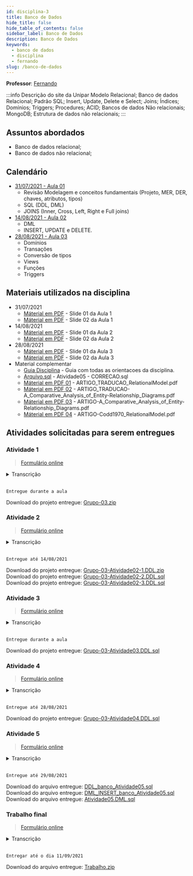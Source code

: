 ```yaml
---
id: disciplina-3
title: Banco de Dados
hide_title: false
hide_table_of_contents: false
sidebar_label: Banco de Dados
description: Banco de Dados
keywords:
  - banco de dados
  - disciplina
  - fernando
slug: /banco-de-dados
---
```


**Professor**: [Fernando](/professores/fernando)

:::info Descrição do site da Unipar
Modelo Relacional; Banco de dados Relacional; Padrão SQL; Insert, Update, Delete e Select; Joins; Índices; Domínios; Triggers; Procedures; ACID; Bancos de dados Não relacionais; MongoDB; Estrutura de dados não relacionais; 
:::
## Assuntos abordados

- Banco de dados relacional;
- Banco de dados não relacional;

## Calendário

- [31/07/2021 - Aula 01](/blog/9)
  - Revisão Modelagem e conceitos fundamentais (Projeto, MER, DER, chaves, atributos, tipos)
  - SQL (DDL, DML)
  - JOINS (Inner, Cross, Left, Right e Full joins)
- [14/08/2021 - Aula 02](/blog/10)
  - DML
  - INSERT, UPDATE e DELETE.
- [28/08/2021 - Aula 03](/blog/11)
  - Domínios
  - Transações
  - Conversão de tipos
  - Views
  - Funções
  - Triggers


## Materiais utilizados na disciplina
- 31/07/2021
  - [Máterial em PDF](/docs/aula-9/Aula-01.01-BDs-31_07.pdf) - Slide 01 da Aula 1
  - [Máterial em PDF](/docs/aula-9/Aula-01.02-BDs-31_07.pdf) - Slide 02 da Aula 1
- 14/08/2021
  - [Máterial em PDF](/docs/aula-10/Aula-02.01-BDs-14_08.pdf) - Slide 01 da Aula 2
  - [Máterial em PDF](/docs/aula-10/Aula-02.02-BDs-14_08.pdf) - Slide 02 da Aula 2
- 28/08/2021
  - [Máterial em PDF](/docs/aula-11/Aula-03.01-BDs_28_08.pdf) - Slide 01 da Aula 3
  - [Máterial em PDF](/docs/aula-11/Aula-03.02-Power_BI_28_08.pdf) - Slide 02 da Aula 3
- Material complementar
  - [Guia Disciplina](/doss/aula-9/Guia-Disciplina.pdf) - Guia com todas as orientacoes da disciplina.
  - [Arquivo.sql](/docs/aula-11/Atividade05-CORRECAO.sql) - Atividade05 - CORRECAO.sql
  - [Máterial em PDF 01](/docs/aula-9/ARTIGO_TRADUCAO_RelationalModel.pdf) - ARTIGO_TRADUCAO_RelationalModel.pdf
  - [Máterial em PDF 02](/docs/aula-9/ARTIGO_TRADUCAO-A_Comparative_Analysis_of_Entity-Relationship_Diagrams.pdf) - ARTIGO_TRADUCAO-A_Comparative_Analysis_of_Entity-Relationship_Diagrams.pdf
  - [Máterial em PDF 03](/docs/aula-9/ARTIGO-A_Comparative_Analysis_of_Entity-Relationship_Diagrams.pdf) - ARTIGO-A_Comparative_Analysis_of_Entity-Relationship_Diagrams.pdf
  - [Máterial em PDF 04](/docs/aula-9/ARTIGO-Codd1970_RelationalModel.pdf) - ARTIGO-Codd1970_RelationalModel.pdf
## Atividades solicitadas para serem entregues


### Atividade 1 

> [Formulário online](https://docs.google.com/forms/d/17hIuwtWFqHDxC8TTlHgei17IzcSJO8xCUaR4cGdGqaQ/viewform)

<details><summary>Transcrição</summary>
<p>
<small>
A partir dos conceitos estudados, com base no material de apoio e consultas, pede-se a elaboração de um modelo físico (entidades, atributos, tipos e relacionamentos) de um banco de dados com tema livre.

A atividade pode ser feita em grupos de até 5 pessoas. 

Defina um tema no grupo, ou seja um “Minimundo”, descreva esse minimundo e implemente usando o StarUML (New File From Template -> 
Data Model) o modelo físico adequado.

Como não teremos os modelos conceituais nem o lógico para auxiliar, escolha um tema que vocês tenham domínio para permitir a construção adequada do modelo. 
</small>
</p>
</details>  
<br />

```Entregue durante a aula```

Download do projeto entregue: [Grupo-03.zip](/docs/aula-9/Grupo-03.zip)

### Atividade 2 

> [Formulário online](https://docs.google.com/forms/d/e/1FAIpQLScXz4f0UvfNa8bTgN0TFvtIILmeUa4ThopJGGDHKKDiHfDu6g/viewform)

<details><summary>Transcrição</summary>
<p>
<small>
INSTRUÇÕES: 

CONSIDERE O SEGUINTE MINIMUNDO:

A empresa de agronegócio AgriTray deseja construir um sistema para que os funcionários de campo registrem internamente relatos positivos ou de aprendizados obtidos em atendimento aos agricultores. A ideia é criar uma base de conhecimento com base nas experiências de campo dos seus veterinários, agrônomos e técnicos. O sistema deve funcionar como uma rede social onde o usuário terá um perfil com nome e função (ex: José - Agrônomo). Esse perfil poderá fazer posts de textos, fotos e vídeos curtos, sempre identificando o local do registro, área ou segmento dentro da empresa (suíno, aves, grãos, etc) e definindo tags sobre o conteúdo, como por exemplo #ração, #tratamento_virose, #gripe, #aumento_produção, etc. Um usuário poderá ver todos os posts e marcar os seus preferidos para ver depois. 

A partir do minimundo acima, faça:
1 - Construa um projeto físico de banco de dados relacional que atenda os requisitos. Dados não apresentados podem ser complementados com seu conhecimento sobre o tema ou pesquisas complementares. Implemente as principais entidades envolvido para resolver o problema principal. 

2 - Escreva o código DDL para a construção do banco, criando as restrições de Chave primária, Chave estrangeira e Checks para cada campo necessário

3 - Escreva um código e entregue em um arquivo único, identificando cada item:  
  3.1 - Drope (exclua) e construa novamente ao menos uma tabela  
  3.2 - Altere o tipo de dado de três campos em quaisquer tabelas  
  3.3 - Altere/adicione a restrição (CHECK) de outros três campos em quaisquer tabelas  
  3.4 - Altere o nome das colunas que são PK para "ID_nome da coluna"  
  3.5 - Adicione duas colunas em quaisquer tabelas

Use a documentação do PostgreSQL 13 e os materiais da aula.
https://www.postgresql.org/docs/13/ddl.html

Obs: alguns itens 3 não vimos em sala. Irei colocar no slide SQL ao longo da semana. Porém podem usar a documentação a fim de sanar dúvidas. 

Obs2: Para fazer a modelagem e o como resolver o desafio proposto, utilize a criatividade sobre como a melhor forma de organizar os dados, pensando na recuperação das informações ali contidas.
</small>
</p>
</details>  
<br />

```Entregue até 14/08/2021```

Download do projeto entregue: [Grupo-03-Atividade02-1.DDL.zip](/docs/aula-9/Grupo-03-Atividade02-1.DDL.zip)  
Download do projeto entregue: [Grupo-03-Atividade02-2.DDL.sql](/docs/aula-9/Grupo-03-Atividade02-2.DDL.sql)  
Download do projeto entregue: [Grupo-03-Atividade02-3.DDL.sql](/docs/aula-9/Grupo-03-Atividade02-3.DDL.sql)  


### Atividade 3 

> [Formulário online](https://docs.google.com/forms/d/e/1FAIpQLSfevDwHQGIxbBlHYIPDucF6SiD4H0bVx5qI3_b-3KSTKF9goQ/viewform)

<details><summary>Transcrição</summary>
<p>
<small>
INSTRUÇÕES:

A partir dos modelos criados nas atividades anteriores, escolha um deles e crie os comandos DML para:
- Inserir dados
- Alterar dados
- Excluir dados

Busque utilizar variações na clausula WHERE, Sub Consultas, etc, conforme os exemplos em sala.

Para entregar, Anexo o script ou scripts no formulário
</small>
</p>
</details>  
<br />

```Entregue durante a aula```

Download do projeto entregue: [Grupo-03-Atividade03.DDL.sql](/docs/aula-10/Grupo-03-Atividade03.DDL.sql)  

### Atividade 4 

> [Formulário online](https://docs.google.com/forms/d/e/1FAIpQLScEAt5uRqNFKcbLUT8A2VYQur6ii42i698qlY7QdEiUeXGTVw/viewform)

<details><summary>Transcrição</summary>
<p>
<small>
A partir do banco criado na atividade anterior, execute as tarefas abaixo. .

Para entregar, Respondo no próprio formulário as questões iniciais e anexe o script ou scripts na questão relacionada ao  banco criado.
</small>
</p>
</details>  
<br />

```Entregue até 28/08/2021```

Download do projeto entregue: [Grupo-03-Atividade04.DDL.sql](/docs/aula-10/Grupo-03-Atividade04.DDL.sql)  

### Atividade 5 

> [Formulário online](https://docs.google.com/forms/d/e/1FAIpQLScscLZGmlNnnaihODIXOh1PMXbdqcDeTEm25DoRI-aVF0cTOw/viewform)

<details><summary>Transcrição</summary>
<p>
<small>
CRIE AS SEGUINTES CONSULTAS (QUERIES):

1 - Liste a data do pedido, data de entrega, nome do cliente e id dos produtos realizados empresa 01 no ano de 2021.

2 - Liste o Id do pedido, id do produto, data do pedido e o nome do produto, dos pedidos realizados entre 01/07/2021 e 31/07/2021.

3 - Liste os pedidos sem data de entrega definida, indicando id, data do pedido, nome do cliente e há quantos dias foi realizado.

4 - A equipe do marketing solicitou uma listagem dos 100 clientes com mais quantidade de pedidos, listando as informações do cliente disponíveis no banco.

5 - Em seguida, a equipe do marketing solicitou quais os produtos esses 100 clientes (questão 4) compraram nos últimos 730 dias. 

6 - O gerente de compras da empresa precisa conferir algumas informações de produtos para corrigir os relatórios de compras. Ele solicitou uma listagem com os produtos sem categoria e as categorias que não estão sendo utilizada em nenhum produto. 

7 - A empresa deseja fazer uma ação de recuperação dos clientes. O setor de marketing solicitou uma listagem com os dados disponíveis no sistema dos clientes que nunca compraram e os que já compraram porém a última compra foi a mais de 365 dias.

8 - A equipe do marketing solicitou ao departamento uma listagem com os produtos mais vendidos por categoria.

Pessoal da gestão de clientes e crediário esta fazendo uma análise da base de clientes, e solicitou as seguintes informações:

9 - Quantos clientes existem na base por categoria

10 - Quantos clientes existem na base por estado e exiba os 5 primeiros

11 - Quantos clientes existem na base por cidade e exiba somente as que tiverem mais de 10 clientes

12 - Quantos clientes existem na base por categoria e destes quantos nunca compraram

13 - Quantos clientes existem na base por cidade e destes, quantos nunca compraram 
  
14 - A gerência de loja solicitou uma tela que trouxesse as informações principais dos produtos e seu preço atual. 

15 - Crie uma consulta que retorne o id do pedido, data que foi feito, produto, quantidade, o valor praticado nessa época e o valor total do pedido 
</small>
</p>
</details>  
<br />

```Entregue até 29/08/2021```

Download do arquivo entregue: [DDL_banco_Atividade05.sql](/docs/aula-10/DDL_banco_Atividade05.sql)  
Download do arquivo entregue: [DML_INSERT_banco_Atividade05.sql](/docs/aula-10/DML_INSERT_banco_Atividade05.sql)  
Download do arquivo entregue: [Atividade05.DML.sql](/docs/aula-10/Atividade05.DML.sql)  

### Trabalho final

> [Formulário online](https://docs.google.com/forms/d/e/1FAIpQLSeoaUau0FLgRlavEGbE6XNPvXEwuSrMi80SdhG8aGUSX2lwVg/viewform)

<details><summary>Transcrição</summary>
<p>
<small>
INSTRUÇÕES:  

Para finalizarmos nossa disciplina, vamos fazer um projeto que envolva praticamente todos os conceitos vistos. 

A Atividade pode ser em grupo até 4 pessoas. Busquem organizar entre o grupos as tarefas.

Deve-se entregar:
- Modelo Físico do banco (mínimo 5 tabelas, focar nas principais)
- Criação de ao menos 2 domínios e uso deles na criação do DDL, sendo UM com tipo e UM com constraint (CHECK)
- Script DDL para criação
- Script DML com os dados populados no banco (Pode gerar via backup do banco no PG_ADMIN)
- Ao menos 1 VIEW
- Ao menos 1 FUNÇÃO que envolva consulta em banco 
- Ao menos 1 TRIGGER/gatilho que modifique ou faça inserção em uma tabela.
- 10 consultas que utilizem os recursos estudados, como Inner Join, Left e right join, Group By, Having, Subconsulta, etc ou as funções e views criadas pelo grupo. Escreva o que se espera retornar antes da consulta.

Os temas para o projeto são LIVRES. Sugestão é que busquem algo novo e diferente do que já estão habituados ou que seja um possível projeto novo na empresa ou para desenvolver durante o curso nas demais disciplinas.
Algumas sugestões:
- Controle de estatísticas de times de futebol
- Pet Shop
- Controle de assinaturas de bebidas
- Portal de cursos on-line (informações administrativas ou as pedagógicas)
- Portal de medalhas olímpicas
- Gerenciar rotas de transporte

Façam uma entrega por grupo, anexando os artefatos conforme o indicado em cada campo abaixo.
</small>
</p>
</details>  
<br />

```Entregar até o dia 11/09/2021```

Download do arquivo entregue: [Trabalho.zip](/docs/aula-11/Trabalho.zip)  